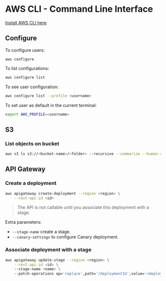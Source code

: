 # AWS CLI - Command Line Interface

[Install AWS CLI here](https://docs.aws.amazon.com/cli/latest/userguide/getting-started-install.html)

## Configure

To configure users:
```
aws configure
```

To list configurations:
```sh
aws configure list
```

To see user configuration:
```sh
aws configure list --profile <username>
```

To set user as default in the current terminal:
```sh
export AWS_PROFILE=<username>
```

## S3

### List objects on bucket
```sh
aws s3 ls s3://<bucket-name>/<folder> --recursive --summarize --human-readable
```

## API Gateway

### Create a deployment
```sh
aws apigateway create-deployment --region <region> \
    --rest-api-id <id>
```
> The API is not callable until you associate this deployment with a stage.

Extra parameters:
- `--stage-name` create a stage.
- `--canary-settings` to configure Canary deployment.

### Associate deployment with a stage
```sh
aws apigateway update-stage --region <region> \
    --rest-api-id <id> \ 
    --stage-name <name> \ 
    --patch-operations op='replace',path='/deploymentId',value='<deployment-id>'
```
